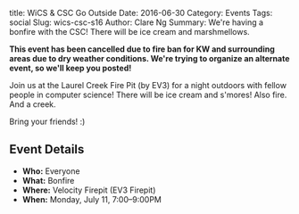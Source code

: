 title: WiCS & CSC Go Outside
Date: 2016-06-30
Category: Events
Tags: social
Slug: wics-csc-s16
Author: Clare Ng
Summary: We're having a bonfire with the CSC! There will be ice cream and marshmellows.

**This event has been cancelled due to fire ban for KW and surrounding areas 
due to dry weather conditions. We're trying to organize an alternate event, so
we'll keep you posted!**

Join us at the Laurel Creek Fire Pit (by EV3) for a night outdoors with fellow 
people in computer science! There will be ice cream and s'mores! Also fire. 
And a creek.

Bring your friends! :)

## Event Details ##

+ **Who:** Everyone
+ **What:** Bonfire
+ **Where:** Velocity Firepit (EV3 Firepit)
+ **When:** Monday, July 11, 7:00&ndash;9:00PM